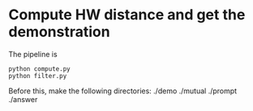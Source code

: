 # Compute HW distance and get the demonstration

The pipeline is 

```
python compute.py
python filter.py
```

Before this, make the following directories:
./demo
./mutual
./prompt
./answer